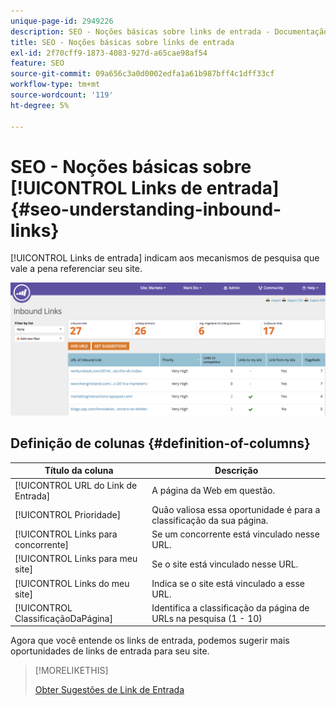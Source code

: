 ```yaml
---
unique-page-id: 2949226
description: SEO - Noções básicas sobre links de entrada - Documentação do Marketo - Documentação do produto
title: SEO - Noções básicas sobre links de entrada
exl-id: 2f70cff9-1873-4083-927d-a65cae98af54
feature: SEO
source-git-commit: 09a656c3a0d0002edfa1a61b987bff4c1dff33cf
workflow-type: tm+mt
source-wordcount: '119'
ht-degree: 5%

---
```


# SEO - Noções básicas sobre [!UICONTROL Links de entrada] {#seo-understanding-inbound-links}

[!UICONTROL Links de entrada] indicam aos mecanismos de pesquisa que vale a pena referenciar seu site.

![](assets/image2014-9-18-13-3a18-3a10.png)

## Definição de colunas {#definition-of-columns}

| Título da coluna | Descrição |
|---|---|
| [!UICONTROL URL do Link de Entrada] | A página da Web em questão. |
| [!UICONTROL Prioridade] | Quão valiosa essa oportunidade é para a classificação da sua página. |
| [!UICONTROL Links para concorrente] | Se um concorrente está vinculado nesse URL. |
| [!UICONTROL Links para meu site] | Se o site está vinculado nesse URL. |
| [!UICONTROL Links do meu site] | Indica se o site está vinculado a esse URL. |
| [!UICONTROL ClassificaçãoDaPágina] | Identifica a classificação da página de URLs na pesquisa (1 - 10) |

Agora que você entende os links de entrada, podemos sugerir mais oportunidades de links de entrada para seu site.

>[!MORELIKETHIS]
>
>[Obter Sugestões de Link de Entrada](/help/marketo/product-docs/additional-apps/seo/inbound-links/seo-get-inbound-link-suggestions.md)
